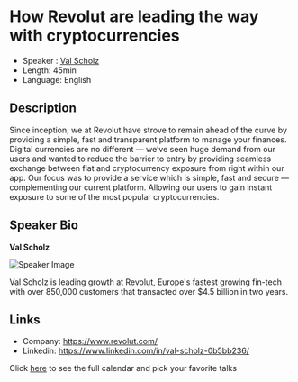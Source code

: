 How Revolut are leading the way with cryptocurrencies
==========================

* Speaker   : [Val Scholz](https://www.linkedin.com/in/val-scholz-0b5bb236/)
* Length: 45min
* Language: English

Description
-----------

Since inception, we at Revolut have strove to remain ahead of the curve by providing a simple, fast and transparent platform to manage your finances. Digital currencies are no different — we’ve seen huge demand from our users and wanted to reduce the barrier to entry by providing seamless exchange between fiat and cryptocurrency exposure from right within our app. Our focus was to provide a service which is simple, fast and secure — complementing our current platform. Allowing our users to gain instant exposure to some of the most popular cryptocurrencies.

Speaker Bio
-----------

**Val Scholz**

![Speaker Image](https://raw.githubusercontent.com/PixelsCamp/talks/master/img/val_scholz.jpg)

Val Scholz is leading growth at Revolut, Europe's fastest growing fin-tech with over 850,000 customers that transacted over $4.5 billion in two years. 

Links
-----

* Company: https://www.revolut.com/
* Linkedin: https://www.linkedin.com/in/val-scholz-0b5bb236/

Click [here][1] to see the full calendar and pick your favorite talks

[1]: https://pixels.camp/schedule/
